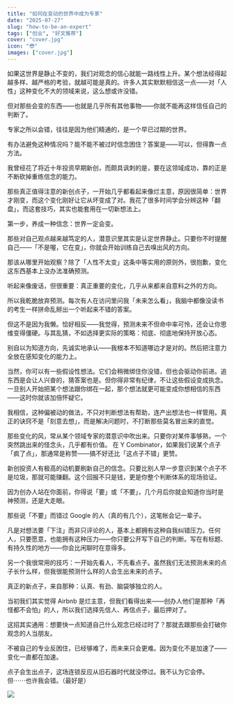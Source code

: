 ```yaml
---
title: "如何在变动的世界中成为专家"
date: "2025-07-27"
slug: "how-to-be-an-expert"
tags: ["创业", "好文推荐"]
cover: "cover.jpg"
icon: "😎"
images: ["cover.jpg"]
---
```

如果这世界是静止不变的，我们对观念的信心就能一路线性上升。某个想法经得起越多样、越严格的考验，就越可能是真的。许多人其实默默相信这一点——对「人性」这种变化不大的领域来说，这么想或许没错。



但对那些会变的东西——也就是几乎所有其他事物——你就不能再这样信任自己的判断了。



专家之所以会错，往往是因为他们精通的，是一个早已过期的世界。



有办法避免这种情况吗？能不能不被过时信念困住？答案是——可以，但得靠一点方法。



我曾经花了将近十年投资早期新创，而颇具讽刺的是，要在这领域成功，靠的正是不断砍掉重练信念的能力。



那些真正值得注意的新创点子，一开始几乎都看起来像烂主意，原因很简单：世界才刚变，而这个变化刚好让它从坏变成了对。我花了很多时间学会分辨这种「翻盘」，而这套技巧，其实也能套用在一切新想法上。



第一步，养成一种信念：世界一定会变。



那些对自己观点越来越笃定的人，潜意识里其实是认定世界静止。只要你不时提醒自己——「不是喔，它在变」，你就会开始训练自己去嗅出风的方向。



那该从哪里开始观察？除了「人性不太变」这条中等实用的原则外，很抱歉，变化这东西基本上没办法准确预测。



听起来像废话，但很重要：真正重要的变化，几乎从来都来自意料之外的方向。



所以我乾脆放弃预测。每次有人在访问里问我「未来怎么看」，我脑中都像没读书的考生一样拼命乱掰出一个听起来不错的答案。



但这不是因为我懒。恰好相反——我觉得，预测未来不但命中率可怜，还会让你思维变得僵硬。与其乱猜，不如选择更实际的策略：彻底、彻底地保持开放心态。



别自以为知道方向，先诚实地承认——我根本不知道哪边才是对的。然后把注意力全放在感知变化的能力上。



当然，你可以有一些假设性想法。它们会稍微绑住你没错，但也会驱动你前进。追东西是会让人兴奋的，猜答案也是。但你得非常有纪律，不让这些假设变成执念。
一旦别人开始把某个想法跟你绑在一起，那个想法就更可能变成你想相信的东西——这时你就该加倍怀疑它。



我相信，这种偏被动的做法，不只对判断想法有帮助，连产出想法也一样管用。真正的诀窍不是「刻意去想」，而是解决问题时，不打断那些莫名冒出来的直觉。



那些变化的风，常从某个领域专家的潜意识中吹出来。只要你对某件事够熟，一个突然跳出来的怪念头，几乎都有价值。
在 Y Combinator，如果我们说某个点子「疯了点」，那通常是称赞——搞不好还比「这点子不错」更赞。



新创投资人有极高的动机要刷新自己的信念。只要比别人早一步意识到某个点子不是垃圾，那就可能赚翻。这个回报不只是钱，更是你整个判断体系的现场验证。



因为创办人站在你面前，你得说「要」或「不要」，几个月后你就会知道你当时是神预测，还是大走眼。



那些说「不要」而错过 Google 的人（真的有几个），这笔帐会记一辈子。



凡是对想法要「下注」而非只评论的人，基本上都拥有这种自我纠错压力。任何人，只要愿意，也能拥有这种压力——你只要公开写下自己的判断。写在有标题、有持久性的地方——你会比闲聊时在意得多。



另一个我很常用的技巧：一开始先看人，不先看点子。虽然我们无法预测未来的点子长什么样，但我很能预测什么样的人会生出未来的点子。



真正的新点子，来自那种：认真、有劲、脑袋够独立的人。



当初我们其实觉得 Airbnb 是烂主意，但我们看得出来——创办人他们是那种「再怪都不会怕」的人，所以我们选择先信人、再信点子，最后押对了。



这招其实通用：想要快一点知道自己什么观念已经过时了？那就去跟那些会打破你观念的人当朋友。



不被自己的专业反困住，已经够难了，而未来只会更难。因为变化不是加速了——变化一直都在加速。



点子会生出点子，这场连锁反应从旧石器时代就没停过。我不认为它会停。
但⋯⋯也许我会错。（最好是）




![](https://prod-files-secure.s3.us-west-2.amazonaws.com/112d0858-5090-4d34-a606-b75eb8d65fd2/46476355-9cf3-4e99-9b7a-3531bc426380/1000202064.png?X-Amz-Algorithm=AWS4-HMAC-SHA256&X-Amz-Content-Sha256=UNSIGNED-PAYLOAD&X-Amz-Credential=ASIAZI2LB466RJIVBE46%2F20250805%2Fus-west-2%2Fs3%2Faws4_request&X-Amz-Date=20250805T233435Z&X-Amz-Expires=3600&X-Amz-Security-Token=IQoJb3JpZ2luX2VjEC8aCXVzLXdlc3QtMiJHMEUCIQCS%2B9dHq6y0Zm6XF7ujo6whZMn%2FdtO%2FN5Qrk6tLI%2Fd0wAIgf0xaw60AtxeCoqnGRWnw9pmDi9nhdYa3sE7A6Cuaw3Qq%2FwMIaBAAGgw2Mzc0MjMxODM4MDUiDN1Jj0T1BAokfeFM8CrcA6FAD35FWzjhMemKVzOJlt5lifZuoGk55Uh2K%2BX4UusRjfaY2R4u7m3RZd3PrqIYdb5KGz83B1e0OQOSNUyHJg5AjZJKR%2FF0QmofM%2F2WhLZc%2F%2FPR7JlJKCEimybCBF%2BZvztlF47dTuWq0cGDHJGbZguV%2BPi2tcfo1VnwKQsRvP6QOH9JUVzrK4yF%2BjQp3bv2Cy2MRMooV4JCvwfrIbcLjpUlbjHEm%2BpFZLIo%2Bv4O34HbvYD%2FM%2Fex%2Fk15wQ7YVDCyiYQCsFfx%2Bu4T0DuBqtZcfq%2BNXIa9FWtYAHSsCkaM3yBPmhZRgBnBwVxChwTd8lFStpK7rz1OBfAghg%2BkVMWR9vOgq3LrPORxg5Pm3MNiwJ68DXFR7mOGySkQWQft%2FB7jARcvlTUT8nZw8w3MElM25g%2FKermNdWDj4F3Aluw%2FcuE0VGZu7rLxWpE1csv4bDA8Zx%2FCIEnFvUaODzBVJ25DudQXEQ7OeFxoCpOd8yEZ%2FUirhUE5Bb0CekhF45mhDQS13bieT84EAgIxWvuO2McPFTHjCvnhxkmesApt4V7BehGM4uKuUT1ngrIupUwmsgccjf9GCtU4ZfrXhJPPDNR%2FNSuEmAvuExV%2BJmVjLxffLVXNtzUut3xdrSujgIkGMJaTysQGOqUBulYL4x2I9WZ061TcKIiSw2A3rO9WaUt9aP3vH%2F8Csrq3tvGsEF62zv3sx0uf%2Fxiyctl30kzSuGpcOoR49iCxegFrCxKDr0z9y3I7nwRK6NWC28kBmpVmUY8sGIjFH8Vf30N1Kyk6IY06pQbbQUsQ2kaoUixXJbwASB5QKmuPOWXl5BpNJbnojAvfRT5uTa9ymCnKNDXjweJ%2BhMSiANlHhgudadOP&X-Amz-Signature=c6c703706c51e8104ca39334f6c9de473e7c562a3bd9df33629e4eebd2ff60aa&X-Amz-SignedHeaders=host&x-amz-checksum-mode=ENABLED&x-id=GetObject)

